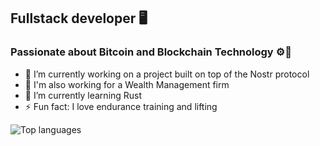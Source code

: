 ## Fullstack developer 🖥️
### Passionate about Bitcoin and Blockchain Technology ⚙️🔋

- 🔭 I’m currently working on a project built on top of the Nostr protocol
- 🔐 I'm also working for a Wealth Management firm
- 🌱 I’m currently learning Rust
- ⚡ Fun fact: I love endurance training and lifting 

![Top languages](https://github-readme-stats.vercel.app/api/top-langs/?username=mattwilson02&layout=compact&langs_count=8&theme=dark%22/%3E)

